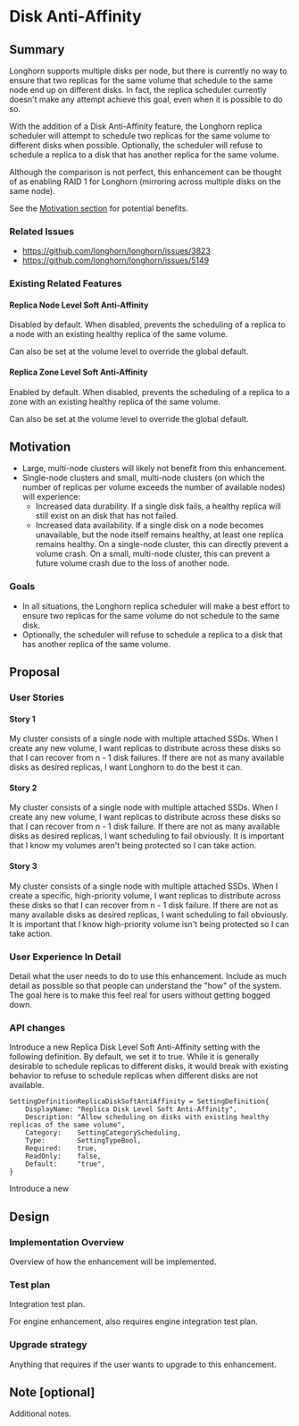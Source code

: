 # Disk Anti-Affinity

## Summary

Longhorn supports multiple disks per node, but there is currently no way to ensure that two replicas for the same
volume that schedule to the same node end up on different disks. In fact, the replica scheduler currently doesn't make
any attempt achieve this goal, even when it is possible to do so.

With the addition of a Disk Anti-Affinity feature, the Longhorn replica scheduler will attempt to schedule two replicas
for the same volume to different disks when possible. Optionally, the scheduler will refuse to schedule a replica to a
disk that has another replica for the same volume.

Although the comparison is not perfect, this enhancement can be thought of as enabling RAID 1 for Longhorn (mirroring
across multiple disks on the same node).

See the [Motivation section](#motivation) for potential benefits.

### Related Issues

- https://github.com/longhorn/longhorn/issues/3823
- https://github.com/longhorn/longhorn/issues/5149

### Existing Related Features

#### Replica Node Level Soft Anti-Affinity

Disabled by default. When disabled, prevents the scheduling of a replica to a node with an existing healthy replica of
the same volume.

Can also be set at the volume level to override the global default.

#### Replica Zone Level Soft Anti-Affinity

Enabled by default. When disabled, prevents the scheduling of a replica to a zone with an existing healthy replica of
the same volume.

Can also be set at the volume level to override the global default.

## Motivation

- Large, multi-node clusters will likely not benefit from this enhancement.
- Single-node clusters and small, multi-node clusters (on which the number of replicas per volume exceeds the number
  of available nodes) will experience:
  - Increased data durability. If a single disk fails, a healthy replica will still exist on an disk that
    has not failed.
  - Increased data availability. If a single disk on a node becomes unavailable, but the node itself remains
    healthy, at least one replica remains healthy. On a single-node cluster, this can directly prevent a volume crash.
    On a small, multi-node cluster, this can prevent a future volume crash due to the loss of another node.

### Goals

- In all situations, the Longhorn replica scheduler will make a best effort to ensure two replicas for the same volume
  do not schedule to the same disk.
- Optionally, the scheduler will refuse to schedule a replica to a disk that has another replica of the same volume.

## Proposal

### User Stories

#### Story 1

My cluster consists of a single node with multiple attached SSDs. When I create any new volume, I want replicas to
distribute across these disks so that I can recover from n - 1 disk failures. If there are not as many available disks
as desired replicas, I want Longhorn to do the best it can.

#### Story 2

My cluster consists of a single node with multiple attached SSDs. When I create any new volume, I want replicas to
distribute across these disks so that I can recover from n - 1 disk failure. If there are not as many available disks
as desired replicas, I want scheduling to fail obviously. It is important that I know my volumes aren't being protected
so I can take action.

#### Story 3

My cluster consists of a single node with multiple attached SSDs. When I create a specific, high-priority volume, I want
replicas to distribute across these disks so that I can recover from n - 1 disk failure. If there are not as many
available disks as desired replicas, I want scheduling to fail obviously. It is important that I know high-priority
volume isn't being protected so I can take action.

### User Experience In Detail

Detail what the user needs to do to use this enhancement. Include as much detail as possible so that people can understand the "how" of the system. The goal here is to make this feel real for users without getting bogged down.

### API changes

Introduce a new Replica Disk Level Soft Anti-Affinity setting with the following definition. By default, we set it to
true. While it is generally desirable to schedule replicas to different disks, it would break with existing behavior to 
refuse to schedule replicas when different disks are not available.

```golang
SettingDefinitionReplicaDiskSoftAntiAffinity = SettingDefinition{
    DisplayName: "Replica Disk Level Soft Anti-Affinity",
    Description: "Allow scheduling on disks with existing healthy replicas of the same volume",
    Category:    SettingCategoryScheduling,
    Type:        SettingTypeBool,
    Required:    true,
    ReadOnly:    false,
    Default:     "true",
}
```

Introduce a new 

## Design

### Implementation Overview

Overview of how the enhancement will be implemented.

### Test plan

Integration test plan.

For engine enhancement, also requires engine integration test plan.

### Upgrade strategy

Anything that requires if the user wants to upgrade to this enhancement.

## Note [optional]

Additional notes.
